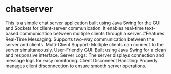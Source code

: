 # chatserver
This is a simple chat server application built using Java Swing for the GUI and Sockets for client-server communication. It enables real-time text-based communication between multiple clients through a server.
#Features
Real-Time Messaging: Supports two-way communication between the server and clients.
Multi-Client Support: Multiple clients can connect to the server simultaneously.
User-Friendly GUI: Built using Java Swing for a clean and responsive interface.
Server Logs: The server displays connection and message logs for easy monitoring.
Client Disconnect Handling: Properly manages client disconnection to ensure smooth server operations.
